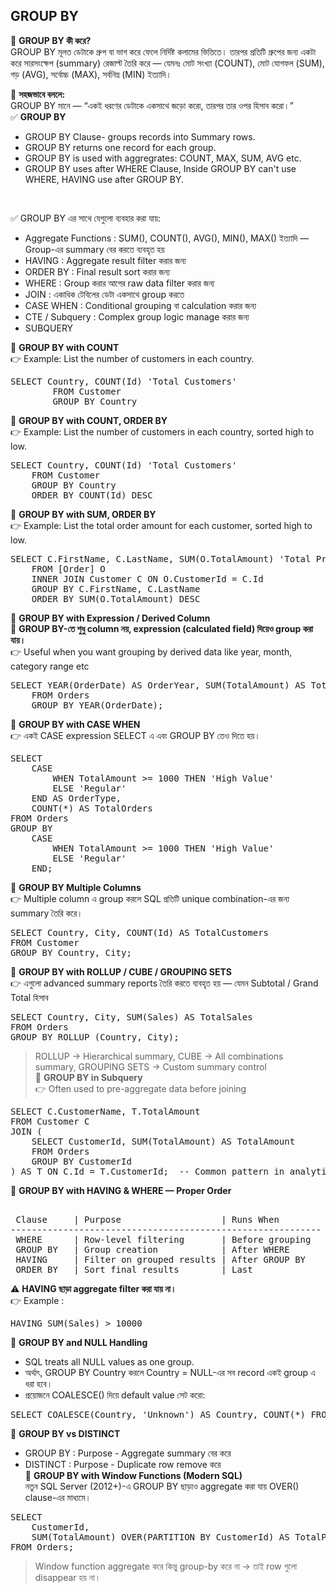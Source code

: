 ## GROUP BY 
🧩 <b>GROUP BY কী করে?</b> <br> 
GROUP BY মূলত ডেটাকে গ্রুপ বা ভাগ করে ফেলে নির্দিষ্ট কলামের ভিত্তিতে।
তারপর প্রতিটি গ্রুপের জন্য একটা করে সারসংক্ষেপ (summary) রেজাল্ট তৈরি করে — যেমনঃ
মোট সংখ্যা (COUNT), মোট যোগফল (SUM), গড় (AVG), সর্বোচ্চ (MAX), সর্বনিম্ন (MIN) ইত্যাদি। <br> 

🎯 <b>সহজভাবে বললে: </b> <br> 
GROUP BY মানে — “একই ধরণের ডেটাকে একসাথে জড়ো করো, তারপর তার ওপর হিসাব করো।” <br> 
✅ <B>GROUP BY </B> <BR> 
 * GROUP BY Clause- groups records into Summary rows.
 * GROUP BY returns one record for each group.
 * GROUP BY is used with aggregrates: COUNT, MAX, SUM, AVG etc.
 * GROUP BY uses after WHERE Clause, Inside GROUP BY can't use WHERE, HAVING use after GROUP BY. 
<BR>

✅ GROUP BY এর সাথে যেগুলো ব্যবহার করা যায়: 
 * Aggregate Functions	:  SUM(), COUNT(), AVG(), MIN(), MAX() ইত্যাদি — Group-এর summary বের করতে ব্যবহৃত হয়
 * HAVING	: Aggregate result filter করার জন্য
 * ORDER BY	 : Final result sort করার জন্য
 * WHERE	: Group করার আগের raw data filter করার জন্য
 * JOIN	: একাধিক টেবিলের ডেটা একসাথে group করতে
 * CASE WHEN	: Conditional grouping বা calculation করার জন্য
 * CTE / Subquery	: Complex group logic manage করার জন্য
 * SUBQUERY

🔷 <B>GROUP BY with COUNT </B> <BR> 
👉 Example: List the number of customers in each country.  
<PRE>SELECT Country, COUNT(Id) 'Total Customers'
		FROM Customer
		GROUP BY Country   </PRE>		 
🔷 <B>GROUP BY with COUNT, ORDER BY </B>  <BR> 
👉 Example: List the number of customers in each country, sorted high to low. 
<PRE>SELECT Country, COUNT(Id) 'Total Customers' 
	FROM Customer
	GROUP BY Country
	ORDER BY COUNT(Id) DESC    </PRE>		 
🔷 <B> GROUP BY with SUM, ORDER BY </B>  <BR> 
👉 Example:  List the total order amount for each customer, sorted high to low. 
<PRE>SELECT C.FirstName, C.LastName, SUM(O.TotalAmount) 'Total Price'
	FROM [Order] O 
	INNER JOIN Customer C ON O.CustomerId = C.Id
	GROUP BY C.FirstName, C.LastName
	ORDER BY SUM(O.TotalAmount) DESC     </PRE>	
🔷 <b>GROUP BY with Expression / Derived Column</b> <br> 
🔷 <b>GROUP BY-তে শুধু column নয়, expression (calculated field) দিয়েও group করা যায়। </b> <br>
👉 Useful when you want grouping by derived data like year, month, category range etc
<pre>SELECT YEAR(OrderDate) AS OrderYear, SUM(TotalAmount) AS Total
	FROM Orders
	GROUP BY YEAR(OrderDate); </pre>	 

🔷 <b>GROUP BY with CASE WHEN </b>  <br> 
👉 একই CASE expression SELECT এ এবং GROUP BY তেও দিতে হয়।

<pre>SELECT 
    CASE 
        WHEN TotalAmount >= 1000 THEN 'High Value'
        ELSE 'Regular'
    END AS OrderType,
    COUNT(*) AS TotalOrders
FROM Orders
GROUP BY 
    CASE 
        WHEN TotalAmount >= 1000 THEN 'High Value'
        ELSE 'Regular'
    END;    </pre> 
🔷 <b> GROUP BY Multiple Columns </b> <br> 
👉 Multiple column এ group করলে SQL প্রতিটি unique combination-এর জন্য summary তৈরি করে।
<pre>SELECT Country, City, COUNT(Id) AS TotalCustomers
FROM Customer
GROUP BY Country, City; </pre>
🔷 <b>GROUP BY with ROLLUP / CUBE / GROUPING SETS </b>  <br> 
👉 এগুলো advanced summary reports তৈরি করতে ব্যবহৃত হয় — যেমন Subtotal / Grand Total হিসাব
<pre>SELECT Country, City, SUM(Sales) AS TotalSales
FROM Orders
GROUP BY ROLLUP (Country, City);  </pre>
> ROLLUP → Hierarchical summary,
> CUBE → All combinations summary, 
> GROUPING SETS → Custom summary control
<br>🔷 <b>GROUP BY in Subquery</b>  <br> 
👉 Often used to pre-aggregate data before joining
<pre>SELECT C.CustomerName, T.TotalAmount
FROM Customer C
JOIN (
    SELECT CustomerId, SUM(TotalAmount) AS TotalAmount
    FROM Orders
    GROUP BY CustomerId
) AS T ON C.Id = T.CustomerId;  -- Common pattern in analytics or dashboard queries.</pre>
 
🔷 <b> GROUP BY with HAVING & WHERE — Proper Order </b> <br> 
<pre> 
 Clause		| Purpose					| Runs When 
-----------------------------------------------------------	
 WHERE	 	| Row-level filtering		| Before grouping
 GROUP BY	| Group creation			| After WHERE
 HAVING		| Filter on grouped results	| After GROUP BY
 ORDER BY	| Sort final results		| Last
</pre>
⚠️ <b>HAVING ছাড়া aggregate filter করা যায় না। </b>  <br> 
👉 Example : 
<pre>HAVING SUM(Sales) > 10000 </pre>  

🔷 <b>GROUP BY and NULL Handling </b> 
 * SQL treats all NULL values as one group.
 * অর্থাৎ, GROUP BY Country করলে Country = NULL-এর সব record একই group এ ধরা হবে।
 * প্রয়োজনে COALESCE() দিয়ে default value সেট করো:
<pre>SELECT COALESCE(Country, 'Unknown') AS Country, COUNT(*) FROM Customer GROUP BY COALESCE(Country, 'Unknown');</pre>

🔷 <b>GROUP BY vs DISTINCT</b>  <br> 
 * GROUP BY : Purpose - Aggregate summary বের করে
 * DISTINCT : Purpose - Duplicate row remove করে 
<br>🔷 <b>GROUP BY with Window Functions (Modern SQL) </b> <br> 
নতুন SQL Server (2012+)-এ GROUP BY ছাড়াও aggregate করা যায় OVER() clause-এর মাধ্যমে।
<pre>SELECT 
    CustomerId,
    SUM(TotalAmount) OVER(PARTITION BY CustomerId) AS TotalPerCustomer
FROM Orders; </pre>
> Window function aggregate করে কিন্তু group-by করে না → তাই row গুলো disappear হয় না। 










	
